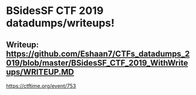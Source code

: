 # BSidesSF CTF 2019 datadumps/writeups!

## Writeup: https://github.com/Eshaan7/CTFs_datadumps_2019/blob/master/BSidesSF_CTF_2019_WithWriteups/WRITEUP.MD
https://ctftime.org/event/753

